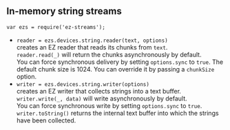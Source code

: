 ## In-memory string streams

`var ezs = require('ez-streams');`

* `reader = ezs.devices.string.reader(text, options)`  
  creates an EZ reader that reads its chunks from `text`.  
  `reader.read(_)` will return the chunks asynchronously by default.  
  You can force synchronous delivery by setting `options.sync` to `true`.
  The default chunk size is 1024. You can override it by passing 
  a `chunkSize` option.
* `writer = ezs.devices.string.writer(options)`  
  creates an EZ writer that collects strings into a text buffer.  
  `writer.write(_, data)` will write asynchronously by default.  
  You can force synchronous write by setting `options.sync` to `true`.
  `writer.toString()` returns the internal text buffer into which the 
  strings have been collected.
